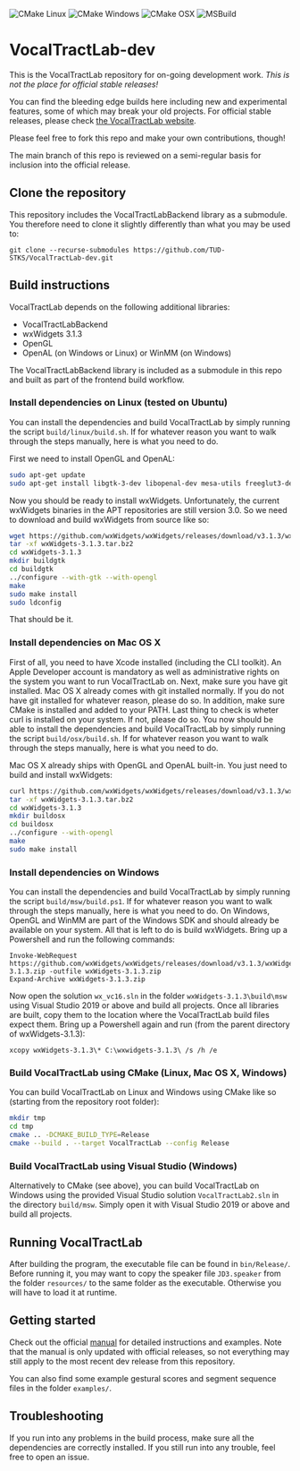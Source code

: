 ![CMake Linux](https://github.com/TUD-STKS/VocalTractLab-dev/actions/workflows/cmake_linux.yml/badge.svg) ![CMake Windows](https://github.com/TUD-STKS/VocalTractLab-dev/actions/workflows/cmake_windows.yml/badge.svg) ![CMake OSX](https://github.com/TUD-STKS/VocalTractLab-dev/actions/workflows/cmake_osx.yml/badge.svg) ![MSBuild](https://github.com/TUD-STKS/VocalTractLab-dev/actions/workflows/msbuild.yml/badge.svg)

# VocalTractLab-dev

This is the VocalTractLab repository for on-going development work. *This is not the place for official stable releases!* 

You can find the bleeding edge builds here including new and experimental features, some of which may break your old projects. For official stable releases, please check [the VocalTractLab website](https://www.vocaltractlab.de).

Please feel free to fork this repo and make your own contributions, though! 

The main branch of this repo is reviewed on a semi-regular basis for inclusion into the official release.

## Clone the repository
This repository includes the VocalTractLabBackend library as a submodule. You therefore need to clone it slightly differently than what you may be used to:

```
git clone --recurse-submodules https://github.com/TUD-STKS/VocalTractLab-dev.git
```

## Build instructions
VocalTractLab depends on the following additional libraries:

- VocalTractLabBackend 
- wxWidgets 3.1.3
- OpenGL
- OpenAL (on Windows or Linux) or WinMM (on Windows)

The VocalTractLabBackend library is included as a submodule in this repo and built as part of the frontend build workflow.

### Install dependencies on Linux (tested on Ubuntu)
You can install the dependencies and build VocalTractLab by simply running the script `build/linux/build.sh`. If for whatever reason you want to walk through the steps manually, here is what you need to do.

First we need to install OpenGL and OpenAL:

```bash
sudo apt-get update 
sudo apt-get install libgtk-3-dev libopenal-dev mesa-utils freeglut3-dev
```

Now you should be ready to install wxWidgets. Unfortunately, the current wxWidgets binaries in the APT repositories are still version 3.0. So we need to download and build wxWidgets from source like so:

```bash
wget https://github.com/wxWidgets/wxWidgets/releases/download/v3.1.3/wxWidgets-3.1.3.tar.bz2
tar -xf wxWidgets-3.1.3.tar.bz2
cd wxWidgets-3.1.3
mkdir buildgtk
cd buildgtk
../configure --with-gtk --with-opengl
make
sudo make install
sudo ldconfig
```

That should be it.

### Install dependencies on Mac OS X 
First of all, you need to have Xcode installed (including the CLI toolkit). An Apple Developer account is mandatory as well as administrative rights on the system you want to run VocalTractLab on. Next, make sure you have git installed. Mac OS X already comes with git installed normally. If you do not have git installed for whatever reason, please do so. In addition, make sure CMake is installed and added to your PATH. Last thing to check is wheter curl is installed on your system. If not, please do so.
You now should be able to install the dependencies and build VocalTractLab by simply running the script `build/osx/build.sh`. If for whatever reason you want to walk through the steps manually, here is what you need to do.

Mac OS X already ships with OpenGL and OpenAL built-in. You just need to build and install wxWidgets:

```bash
curl https://github.com/wxWidgets/wxWidgets/releases/download/v3.1.3/wxWidgets-3.1.3.tar.bz2 -O -L
tar -xf wxWidgets-3.1.3.tar.bz2
cd wxWidgets-3.1.3
mkdir buildosx
cd buildosx
../configure --with-opengl
make
sudo make install
```

### Install dependencies on Windows
You can install the dependencies and build VocalTractLab by simply running the script `build/msw/build.ps1`. If for whatever reason you want to walk through the steps manually, here is what you need to do.
On Windows, OpenGL and WinMM are part of the Windows SDK and should already be available on your system. All that is left to do is build wxWidgets. Bring up a Powershell and run the following commands:

```pwsh
Invoke-WebRequest https://github.com/wxWidgets/wxWidgets/releases/download/v3.1.3/wxWidgets-3.1.3.zip -outfile wxWidgets-3.1.3.zip
Expand-Archive wxWidgets-3.1.3.zip
```

Now open the solution `wx_vc16.sln` in the folder `wxWidgets-3.1.3\build\msw` using Visual Studio 2019 or above and build all projects.
Once all libraries are built, copy them to the location where the VocalTractLab build files expect them. Bring up a Powershell again and run (from the parent directory of wxWidgets-3.1.3):

```pwsh
xcopy wxWidgets-3.1.3\* C:\wxwidgets-3.1.3\ /s /h /e
```

### Build VocalTractLab using CMake (Linux, Mac OS X, Windows)
You can build VocalTractLab on Linux and Windows using CMake like so (starting from the repository root folder):

```bash
mkdir tmp
cd tmp
cmake .. -DCMAKE_BUILD_TYPE=Release
cmake --build . --target VocalTractLab --config Release
```

### Build VocalTractLab using Visual Studio (Windows)
Alternatively to CMake (see above), you can build VocalTractLab on Windows using the provided Visual Studio solution `VocalTractLab2.sln` in the directory `build/msw`. Simply open it with Visual Studio 2019 or above and build all projects.

## Running VocalTractLab
After building the program, the executable file can be found in `bin/Release/`. Before running it, you may want to copy the speaker file `JD3.speaker` from the folder `resources/` to the same folder as the executable. Otherwise you will have to load it at runtime.

## Getting started
Check out the official [manual](https://www.vocaltractlab.de/download-vocaltractlab/VTL2.3-manual.pdf) for detailed instructions and examples. Note that the manual is only updated with official releases, so not everything may still apply to the most recent dev release from this repository.

You can also find some example gestural scores and segment sequence files in the folder `examples/`.

## Troubleshooting
If you run into any problems in the build process, make sure all the dependencies are correctly installed. If you still run into any trouble, feel free to open an issue.


